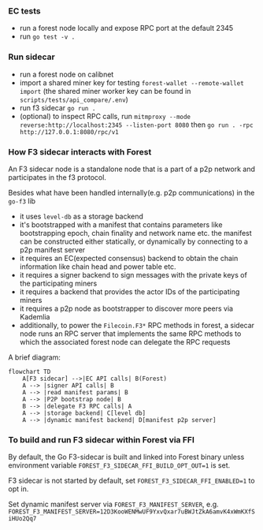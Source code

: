 ### EC tests

- run a forest node locally and expose RPC port at the default 2345
- run `go test -v .`

### Run sidecar

- run a forest node on calibnet
- import a shared miner key for testing `forest-wallet --remote-wallet import`
  (the shared miner worker key can be found in `scripts/tests/api_compare/.env`)
- run f3 sidecar `go run .`
- (optional) to inspect RPC calls, run
  `mitmproxy --mode reverse:http://localhost:2345 --listen-port 8080` then
  `go run . -rpc http://127.0.0.1:8080/rpc/v1`

### How F3 sidecar interacts with Forest

An F3 sidecar node is a standalone node that is a part of a p2p network and
participates in the f3 protocol.

Besides what have been handled internally(e.g. p2p communications) in the
`go-f3` lib

- it uses `level-db` as a storage backend
- it's bootstrapped with a manifest that contains parameters like bootstrapping
  epoch, chain finality and network name etc. the manifest can be constructed
  either statically, or dynamically by connecting to a p2p manifest server
- it requires an EC(expected consensus) backend to obtain the chain information
  like chain head and power table etc.
- it requires a signer backend to sign messages with the private keys of the
  participating miners
- it requires a backend that provides the actor IDs of the participating miners
- it requires a p2p node as bootstrapper to discover more peers via Kademlia
- additionally, to power the `Filecoin.F3*` RPC methods in forest, a sidecar
  node runs an RPC server that implements the same RPC methods to which the
  associated forest node can delegate the RPC requests

A brief diagram:

```mermaid
flowchart TD
    A[F3 sidecar] -->|EC API calls| B(Forest)
    A --> |signer API calls| B
    A --> |read manifest params| B
    A --> |P2P bootstrap node| B
    B --> |delegate F3 RPC calls| A
    A --> |storage backend| C[level db]
    A --> |dynamic manifest backend| D[manifest p2p server]
```

### To build and run F3 sidecar within Forest via FFI

By default, the Go F3-sidecar is built and linked into Forest binary unless
environment variable `FOREST_F3_SIDECAR_FFI_BUILD_OPT_OUT=1` is set.

F3 sidecar is not started by default, set `FOREST_F3_SIDECAR_FFI_ENABLED=1` to
opt in.

Set dynamic manifest server via `FOREST_F3_MANIFEST_SERVER`, e.g.
`FOREST_F3_MANIFEST_SERVER=12D3KooWENMwUF9YxvQxar7uBWJtZkA6amvK4xWmKXfSiHUo2Qq7`
